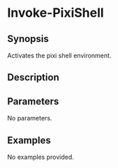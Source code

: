 # Invoke-PixiShell

## Synopsis

Activates the pixi shell environment.

## Description



## Parameters
No parameters.
## Examples
No examples provided.
